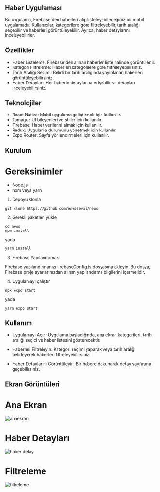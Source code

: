 ## Haber Uygulaması

Bu uygulama, Firebase'den haberleri alıp listeleyebileceğiniz bir mobil uygulamadır. Kullanıcılar, kategorilere göre filtreleyebilir, tarih aralığı seçebilir ve haberleri görüntüleyebilir. Ayrıca, haber detaylarını inceleyebilirler.

## Özellikler

-  Haber Listeleme: Firebase'den alınan haberler liste halinde görüntülenir.
-  Kategori Filtreleme: Haberleri kategorilere göre filtreleyebilirsiniz.
-  Tarih Aralığı Seçimi: Belirli bir tarih aralığında yayınlanan haberleri görüntüleyebilirsiniz.
-  Haber Detayları: Her haberin detaylarına erişebilir ve detayları inceleyebilirsiniz.

## Teknolojiler

-  React Native: Mobil uygulama geliştirmek için kullanılır.
-  Tamagui: UI bileşenleri ve stiller için kullanılır.
-  Firebase: Haber verilerini almak için kullanılır.
-  Redux: Uygulama durumunu yönetmek için kullanılır.
-  Expo Router: Sayfa yönlendirmeleri için kullanılır.

## Kurulum

# Gereksinimler

-  Node.js
-  npm veya yarn

1. Depoyu klonla

```
git clone https://github.com/enesseval/news
```

2. Gerekli paketleri yükle

```
cd news
npm install
```

yada

```
yarn install
```

3. Firebase Yapılandırması

Firebase yapılandırmanızı firebaseConfig.ts dosyasına ekleyin. Bu dosya, Firebase proje ayarlarınızdan alınan yapılandırma bilgilerini içermelidir.

4. Uygulamayı çalıştır

```
npx expo start
```

yada

```
yarn expo start
```

## Kullanım

-  Uygulamayı Açın: Uygulama başladığında, ana ekran kategorileri, tarih aralığı seçici ve haber listesini gösterecektir.

-  Haberleri Filtreleyin: Kategori seçimi yaparak veya tarih aralığı belirleyerek haberleri filtreleyebilirsiniz.

-  Haber Detaylarını Görüntüleyin: Bir habere dokunarak detay sayfasına geçebilirsiniz.

## Ekran Görüntüleri

# Ana Ekran

![anaekran](./assets/newsapp.jpeg)

# Haber Detayları

![haber detay](./assets/newsapp2.jpeg)

# Filtreleme

![filtreleme](./assets/newsapp3.jpeg)

